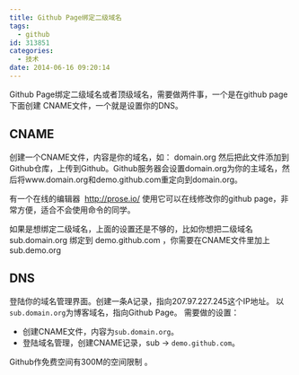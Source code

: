 ```yaml
---
title: Github Page绑定二级域名
tags:
  - github
id: 313851
categories:
  - 技术
date: 2014-06-16 09:20:14
---
```


Github Page绑定二级域名或者顶级域名，需要做两件事，一个是在github page下面创建 CNAME文件，一个就是设置你的DNS。

## CNAME

创建一个CNAME文件，内容是你的域名，如：
domain.org
然后把此文件添加到Github仓库，上传到Github。Github服务器会设置domain.org为你的主域名，然后将www.domain.org和demo.github.com重定向到domain.org。

有一个在线的编辑器  http://prose.io/ 使用它可以在线修改你的github page，非常方便，适合不会使用命令的同学。

如果是想绑定二级域名，上面的设置还是不够的，比如你想把二级域名sub.domain.org 绑定到 demo.github.com ，你需要在CNAME文件里加上sub.demo.org

## DNS

登陆你的域名管理界面。创建一条A记录，指向207.97.227.245这个IP地址。
以`sub.domain.org`为博客域名，指向Github Page。
需要做的设置：


*   创建CNAME文件，内容为`sub.domain.org`。
*   登陆域名管理，创建CNAME记录，sub -> `demo.github.com`。


Github作免费空间有300M的空间限制 。